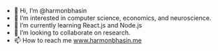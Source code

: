 - 👋 Hi, I’m @harmonbhasin
- 👀 I’m interested in computer science, economics, and neuroscience.
- 🌱 I’m currently learning React.js and Node.js
- 💞️ I’m looking to collaborate on research.
- 📫 How to reach me www.harmonbhasin.me

<!---
harmonbhasin/harmonbhasin is a ✨ special ✨ repository because its `README.md` (this file) appears on your GitHub profile.
You can click the Preview link to take a look at your changes.
--->

